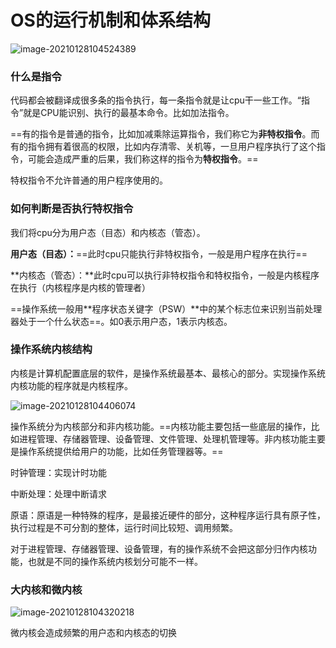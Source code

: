 # OS的运行机制和体系结构

![image-20210128104524389](https://gitee.com/super-jimwang/img/raw/master/img/20210128104524.png)

### 什么是指令

代码都会被翻译成很多条的指令执行，每一条指令就是让cpu干一些工作。“指令”就是CPU能识别、执行的最基本命令。比如加法指令。

==有的指令是普通的指令，比如加减乘除运算指令，我们称它为**非特权指令**。而有的指令拥有着很高的权限，比如内存清零、关机等，一旦用户程序执行了这个指令，可能会造成严重的后果，我们称这样的指令为**特权指令**。==

特权指令不允许普通的用户程序使用的。



### 如何判断是否执行特权指令

我们将cpu分为用户态（目态）和内核态（管态）。

**用户态（目态）：**==此时cpu只能执行非特权指令，一般是用户程序在执行==

**内核态（管态）：**此时cpu可以执行非特权指令和特权指令，一般是内核程序在执行（内核程序是内核的管理者）



==操作系统一般用**程序状态关键字（PSW）**中的某个标志位来识别当前处理器处于一个什么状态==。如0表示用户态，1表示内核态。





### 操作系统内核结构

内核是计算机配置底层的软件，是操作系统最基本、最核心的部分。实现操作系统内核功能的程序就是内核程序。

![image-20210128104406074](https://gitee.com/super-jimwang/img/raw/master/img/20210128104406.png)

操作系统分为内核部分和非内核功能。==内核功能主要包括一些底层的操作，比如进程管理、存储器管理、设备管理、文件管理、处理机管理等。非内核功能主要是操作系统提供给用户的功能，比如任务管理器等。==

时钟管理：实现计时功能

中断处理：处理中断请求

原语：原语是一种特殊的程序，是最接近硬件的部分，这种程序运行具有原子性，执行过程是不可分割的整体，运行时间比较短、调用频繁。



对于进程管理、存储器管理、设备管理，有的操作系统不会把这部分归作内核功能，也就是不同的操作系统内核划分可能不一样。



### 大内核和微内核

![image-20210128104320218](https://gitee.com/super-jimwang/img/raw/master/img/20210128104320.png)

微内核会造成频繁的用户态和内核态的切换

